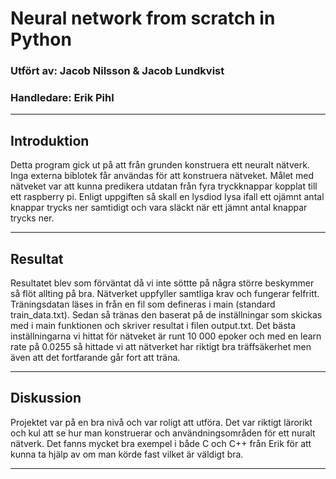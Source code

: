 # Neural network from scratch in Python

### Utfört av: Jacob Nilsson & Jacob Lundkvist
### Handledare: Erik  Pihl
****

## Introduktion
Detta program gick ut på att från grunden konstruera ett neuralt nätverk. Inga externa biblotek får användas för att konstruera nätveket. Målet med nätveket var att kunna predikera utdatan från fyra tryckknappar kopplat till ett raspberry pi. Enligt uppgiften så skall en lysdiod lysa ifall ett ojämnt antal knappar trycks ner samtidigt och vara släckt när ett jämnt antal knappar trycks ner.

***

## Resultat 
Resultatet blev som förväntat då vi inte söttte på några större beskymmer så flöt allting på bra. Nätverket uppfyller samtliga krav och fungerar felfritt. Träningsdatan läses in från en fil som defineras i main (standard train_data.txt). Sedan så tränas den baserat på de inställningar som skickas med i main funktionen och skriver resultat i filen output.txt. Det bästa inställningarna vi hittat för nätveket är runt 10 000 epoker och med en learn rate på 0.0255 så hittade vi att nätverket har riktigt bra träffsäkerhet men även att det fortfarande går fort att träna.

***
## Diskussion
Projektet var på en bra nivå och var roligt att utföra. Det var riktigt lärorikt och kul att se hur man konstruerar och användningsområden för ett nuralt nätverk. Det fanns mycket bra exempel i både C och C++ från Erik för att kunna ta hjälp av om man körde fast vilket är väldigt bra.

***